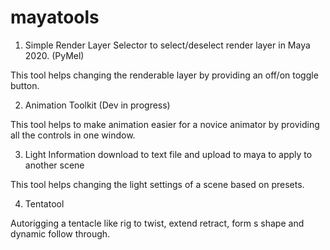 # mayatools
1. Simple Render Layer Selector to select/deselect render layer in Maya 2020.  (PyMel)

This tool helps changing the renderable layer by providing an off/on toggle button.

2. Animation Toolkit (Dev in progress)

This tool helps to make animation easier for a novice animator by providing all the controls in one window.

3. Light Information download to text file and upload to maya to apply to another scene

This tool helps changing the light settings of a scene based on presets.

4. Tentatool
 
 Autorigging a tentacle like rig to twist, extend retract, form s shape and dynamic follow through.
